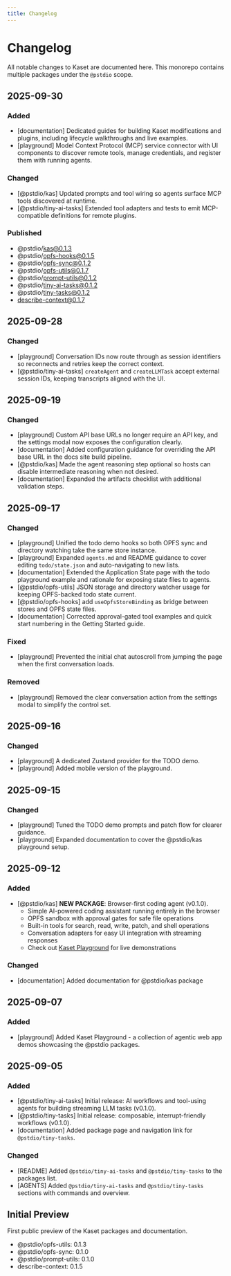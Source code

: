 ```yaml
---
title: Changelog
---
```


# Changelog

All notable changes to Kaset are documented here. This monorepo contains multiple packages under the `@pstdio` scope.

## 2025-09-30

### Added

- [documentation] Dedicated guides for building Kaset modifications and plugins, including lifecycle walkthroughs and live examples.
- [playground] Model Context Protocol (MCP) service connector with UI components to discover remote tools, manage credentials, and register them with running agents.

### Changed

- [@pstdio/kas] Updated prompts and tool wiring so agents surface MCP tools discovered at runtime.
- [@pstdio/tiny-ai-tasks] Extended tool adapters and tests to emit MCP-compatible definitions for remote plugins.

### Published

- @pstdio/kas@0.1.3
- @pstdio/opfs-hooks@0.1.5
- @pstdio/opfs-sync@0.1.2
- @pstdio/opfs-utils@0.1.7
- @pstdio/prompt-utils@0.1.2
- @pstdio/tiny-ai-tasks@0.1.2
- @pstdio/tiny-tasks@0.1.2
- describe-context@0.1.7

## 2025-09-28

### Changed

- [playground] Conversation IDs now route through as session identifiers so reconnects and retries keep the correct context.
- [@pstdio/tiny-ai-tasks] `createAgent` and `createLLMTask` accept external session IDs, keeping transcripts aligned with the UI.

## 2025-09-19

### Changed

- [playground] Custom API base URLs no longer require an API key, and the settings modal now exposes the configuration clearly.
- [documentation] Added configuration guidance for overriding the API base URL in the docs site build pipeline.
- [@pstdio/kas] Made the agent reasoning step optional so hosts can disable intermediate reasoning when not desired.
- [documentation] Expanded the artifacts checklist with additional validation steps.

## 2025-09-17

### Changed

- [playground] Unified the todo demo hooks so both OPFS sync and directory watching take the same store instance.
- [playground] Expanded `agents.md` and README guidance to cover editing `todo/state.json` and auto-navigating to new lists.
- [documentation] Extended the Application State page with the todo playground example and rationale for exposing state files to agents.
- [@pstdio/opfs-utils] JSON storage and directory watcher usage for keeping OPFS-backed todo state current.
- [@pstdio/opfs-hooks] add `useOpfsStoreBinding` as bridge between stores and OPFS state files.
- [documentation] Corrected approval-gated tool examples and quick start numbering in the Getting Started guide.

### Fixed

- [playground] Prevented the initial chat autoscroll from jumping the page when the first conversation loads.

### Removed

- [playground] Removed the clear conversation action from the settings modal to simplify the control set.

## 2025-09-16

### Changed

- [playground] A dedicated Zustand provider for the TODO demo.
- [playground] Added mobile version of the playground.

## 2025-09-15

### Changed

- [playground] Tuned the TODO demo prompts and patch flow for clearer guidance.
- [playground] Expanded documentation to cover the @pstdio/kas playground setup.

## 2025-09-12

### Added

- [@pstdio/kas] **NEW PACKAGE**: Browser-first coding agent (v0.1.0).
  - Simple AI-powered coding assistant running entirely in the browser
  - OPFS sandbox with approval gates for safe file operations
  - Built-in tools for search, read, write, patch, and shell operations
  - Conversation adapters for easy UI integration with streaming responses
  - Check out [Kaset Playground](https://kaset.dev) for live demonstrations

### Changed

- [documentation] Added documentation for @pstdio/kas package

## 2025-09-07

### Added

- [playground] Added Kaset Playground - a collection of agentic web app demos showcasing the @pstdio packages.

## 2025-09-05

### Added

- [@pstdio/tiny-ai-tasks] Initial release: AI workflows and tool-using agents for building streaming LLM tasks (v0.1.0).
- [@pstdio/tiny-tasks] Initial release: composable, interrupt-friendly workflows (v0.1.0).
- [documentation] Added package page and navigation link for `@pstdio/tiny-tasks`.

### Changed

- [README] Added `@pstdio/tiny-ai-tasks` and `@pstdio/tiny-tasks` to the packages list.
- [AGENTS] Added `@pstdio/tiny-ai-tasks` and `@pstdio/tiny-tasks` sections with commands and overview.

## Initial Preview

First public preview of the Kaset packages and documentation.

- @pstdio/opfs-utils: 0.1.3
- @pstdio/opfs-sync: 0.1.0
- @pstdio/prompt-utils: 0.1.0
- describe-context: 0.1.5
